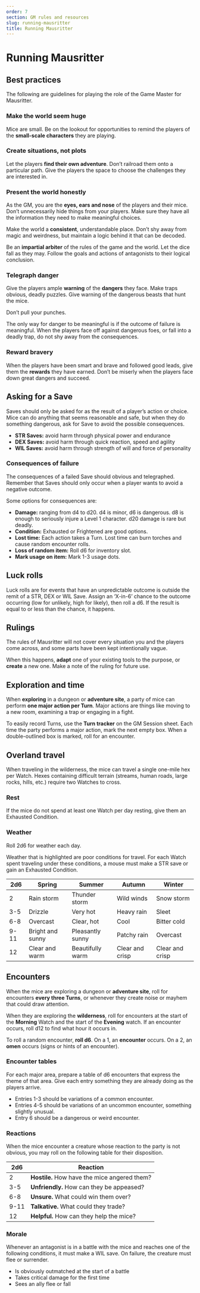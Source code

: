 ```yaml
---
order: 7
section: GM rules and resources
slug: running-mausritter
title: Running Mausritter
---
```


# Running Mausritter

## Best practices

The following are guidelines for playing the role of the Game Master for Mausritter.

### Make the world seem huge

Mice are small. Be on the lookout for opportunities to remind the players of the **small-scale characters** they are playing.

### Create situations, not plots

Let the players **find their own adventure**. Don’t railroad them onto a particular path. Give the players the space to choose the challenges they are interested in.

### Present the world honestly

As the GM, you are the **eyes, ears and nose** of the players and their mice. Don’t unnecessarily hide things from your players. Make sure they have all the information they need to make meaningful choices.

Make the world a **consistent**, understandable place. Don’t shy away from magic and weirdness, but maintain a logic behind it that can be decoded.

Be an **impartial arbiter** of the rules of the game and the world. Let the dice fall as they may. Follow the goals and actions of antagonists to their logical conclusion.

### Telegraph danger

Give the players ample **warning** of the **dangers** they face. Make traps obvious, deadly puzzles. Give warning of the dangerous beasts that hunt the mice.

Don’t pull your punches.

The only way for danger to be meaningful is if the outcome of failure is meaningful. When the players face off against dangerous foes, or fall into a deadly trap, do not shy away from the consequences.

### Reward bravery

When the players have been smart and brave and followed good leads, give them the **rewards** they have earned. Don’t be miserly when the players face down great dangers and succeed.

## Asking for a Save

Saves should only be asked for as the result of a player’s action or choice. Mice can do anything that seems reasonable and safe, but when they do something dangerous, ask for Save to avoid the possible consequences.

- **STR Saves:** avoid harm through physical power and endurance
- **DEX Saves:** avoid harm through quick reaction, speed and agility
- **WIL Saves:** avoid harm through strength of will and force of personality

### Consequences of failure

The consequences of a failed Save should obvious and telegraphed. Remember that Saves should only occur when a player wants to avoid a negative outcome.

Some options for consequences are:

- **Damage:** ranging from d4 to d20. d4 is minor, d6 is dangerous. d8 is enough to seriously injure a Level 1 character. d20 damage is rare but deadly.
- **Condition:** Exhausted or Frightened are good options.
- **Lost time:** Each action takes a Turn. Lost time can burn torches and cause random encounter rolls.
- **Loss of random item:** Roll d6 for inventory slot.
- **Mark usage on item:** Mark 1-3 usage dots.

## Luck rolls

Luck rolls are for events that have an unpredictable outcome is outside the remit of a STR, DEX or WIL Save. Assign an ‘X-in-6’ chance to the outcome occurring (low for unlikely, high for likely), then roll a d6. If the result is equal to or less than the chance, it happens.

## Rulings

The rules of Mausritter will not cover every situation you and the players come across, and some parts have been kept intentionally vague.

When this happens, **adapt** one of your existing tools to the purpose, or **create** a new one. Make a note of the ruling for future use.

## Exploration and time

When **exploring** in a dungeon or **adventure site**, a party of mice can perform **one major action per Turn**. Major actions are things like moving to a new room, examining a trap or engaging in a fight.

To easily record Turns, use the **Turn tracker** on the GM Session sheet. Each time the party performs a major action, mark the next empty box. When a double-outlined box is marked, roll for an encounter.

## Overland travel

When traveling in the wilderness, the mice can travel a single one-mile hex per Watch. Hexes containing difficult terrain (streams, human roads, large rocks, hills, etc.) require two Watches to cross.

### Rest

If the mice do not spend at least one Watch per day resting, give them an Exhausted Condition.

### Weather

Roll 2d6 for weather each day.

Weather that is highlighted are poor conditions for travel. For each Watch spent traveling under these conditions, a mouse must make a STR save or gain an Exhausted Condition.

|   2d6   |   Spring            |   Summer            |   Autumn           |   Winter           |
|---------|---------------------|---------------------|--------------------|--------------------|
|   2     |   Rain  storm       |   Thunder  storm    |   Wild winds       |   Snow  storm      |
|   3-5   |   Drizzle           |   Very hot          |   Heavy rain       |   Sleet            |
|   6-8   |   Overcast          |   Clear, hot        |   Cool             |   Bitter  cold     |
|   9-11  |   Bright and sunny  |   Pleasantly sunny  |   Patchy rain      |   Overcast         |
|   12    |   Clear and warm    |   Beautifully warm  |   Clear and crisp  |   Clear and crisp  |

## Encounters

When the mice are exploring a dungeon or **adventure site**, roll for encounters **every three Turns**, or whenever they create noise or mayhem that could draw attention.

When they are exploring the **wilderness**, roll for encounters at the start of the **Morning** Watch and the start of the **Evening** watch. If an encounter occurs, roll d12 to find what hour it occurs in.

To roll a random encounter, **roll d6**. On a 1, an **encounter** occurs. On a 2, an **omen** occurs (signs or hints of an encounter).

### Encounter tables

For each major area, prepare a table of d6 encounters that express the theme of that area. Give each entry something they are already doing as the players arrive.

- Entries 1-3 should be variations of a common encounter.
- Entries 4-5 should be variations of an uncommon encounter, something slightly unusual.
- Entry 6 should be a dangerous or weird encounter.

### Reactions

When the mice encounter a creature whose reaction to the party is not obvious, you may roll on the following table for their disposition.

| 2d6  | Reaction                                     |
|------|----------------------------------------------|
| 2    | **Hostile.** How have the mice angered them? |
| 3-5  | **Unfriendly.** How can they be appeased?    |
| 6-8  | **Unsure.** What could win them over?        |
| 9-11 | **Talkative.** What could they trade?        |
| 12   | **Helpful.** How can they help the mice?     |

### Morale

Whenever an antagonist is in a battle with the mice and reaches one of the following conditions, it must make a WIL save. On failure, the creature must flee or surrender.

- Is obviously outmatched at the start of a battle
- Takes critical damage for the first time
- Sees an ally flee or fall
